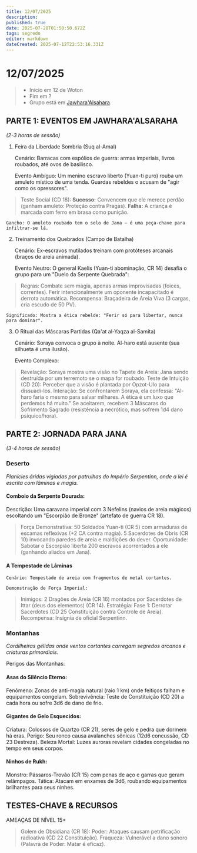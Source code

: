 ```yaml
---
title: 12/07/2025
description: 
published: true
date: 2025-07-28T01:50:50.672Z
tags: segredo
editor: markdown
dateCreated: 2025-07-12T22:53:16.331Z
---
```


# 12/07/2025

> - Início em 12 de Woton
> - Fim em ?
> - Grupo está em [Jawhara'Alsahara](/lugares/plano-material/drafeon/sudeste-de-drafeon/jawaharaalsahara).
<!-- {blockquote:.is-info} -->

## PARTE 1: EVENTOS EM JAWHARA'ALSARAHA

*(2-3 horas de sessão)*
1. Feira da Liberdade Sombria (Suq al-Amal)

    Cenário: Barracas com espólios de guerra: armas imperiais, livros roubados, até ovos de basilisco.

    Evento Ambíguo: Um menino escravo liberto (Yuan-ti puro) rouba um amuleto místico de uma tenda. Guardas rebeldes o acusam de "agir como os opressores".

>    Teste Social (CD 18):
            **Sucesso:** Convencem que ele merece perdão (ganham amuleto: Proteção contra Pragas).
            **Falha:** A criança é marcada com ferro em brasa como punição.

    Gancho: O amuleto roubado tem o selo de Jana – é uma peça-chave para infiltrar-se lá.

2. Treinamento dos Quebrados (Campo de Batalha)

    Cenário: Ex-escravos mutilados treinam com protóteses arcanais (braços de areia animada).

    Evento Neutro: O general Kaelis (Yuan-ti abominação, CR 14) desafia o grupo para um "Duelo da Serpente Quebrada":

> Regras:
            Combate sem magia, apenas armas improvisadas (foices, correntes).
            Ferir intencionalmente um oponente incapacitado é derrota automática.
        Recompensa: Braçadeira de Areia Viva (3 cargas, cria escudo de 50 PV).

    Significado: Mostra a ética rebelde: "Ferir só para libertar, nunca para dominar".

3. O Ritual das Máscaras Partidas (Qa'at al-Yaqza al-Samita)

    Cenário: Soraya convoca o grupo à noite. Al-haro está ausente (sua silhueta é uma ilusão).

    Evento Complexo:

> Revelação: Soraya mostra uma visão no Tapete de Areia: Jana sendo destruída por um terremoto se o mapa for roubado.
        Teste de Intuição (CD 20): Perceber que a visão é plantada por Opzot-Ulo para dissuadi-los.
        Interação:
            Se confrontarem Soraya, ela confessa: "Al-haro faria o mesmo para salvar milhares. A ética é um luxo que perdemos há muito."
            Se aceitarem, recebem 3 Máscaras do Sofrimento Sagrado (resistência a necrótico, mas sofrem 1d4 dano psíquico/hora).

## PARTE 2: JORNADA PARA JANA

*(3-4 horas de sessão)*

### Deserto

*Planícies áridas vigiadas por patrulhas do Império Serpentinn, onde a lei é escrita com lâminas e magia.*

#### Comboio da Serpente Dourada:
   Descrição: Uma caravana imperial com 3 Nefelins (navios de areia mágicos) escoltando um "Escorpião de Bronze" (artefato de guerra CR 18).
> Força Demonstrativa:
> 50 Soldados Yuan-ti (CR 5) com armaduras de escamas reflexivas (+2 CA contra magia).
> 5 Sacerdotes de Obris (CR 10) invocando paredes de areia e maldições do dever.
   Oportunidade: Sabotar o Escorpião liberta 200 escravos acorrentados a ele (ganhando aliados em Jana).

#### A Tempestade de Lâminas

    Cenário: Tempestade de areia com fragmentos de metal cortantes.

    Demonstração de Força Imperial:

> Inimigos:
            2 Dragões de Areia (CR 16) montados por Sacerdotes de Ittar (deus dos elementos) (CR 14).
    Estratégia:
        Fase 1: Derrotar Sacerdotes (CD 25 Constituição contra Controle de Areia).
        Recompensa: Insígnia de oficial Serpentinn.

### Montanhas

*Cordilheiras gélidas onde ventos cortantes carregam segredos arcanos e criaturas primordiais.*

Perigos das Montanhas:

#### Asas do Silêncio Eterno:

Fenômeno: Zonas de anti-magia natural (raio 1 km) onde feitiços falham e equipamentos congelam.
Sobrevivência: Teste de Constituição (CD 20) a cada hora ou sofre 3d6 de dano de frio.

#### Gigantes de Gelo Esquecidos:

Criatura: Colossos de Quartzo (CR 21), seres de gelo e pedra que dormem há eras.
Perigo: Seu ronco causa avalanches sônicas (12d6 concussão, CD 23 Destreza).
Beleza Mortal: Luzes auroras revelam cidades congeladas no tempo em seus corpos.

#### Ninhos de Rukh:

Monstro: Pássaros-Trovão (CR 15) com penas de aço e garras que geram relâmpagos.
Tática: Atacam em enxames de 3d6, roubando equipamentos brilhantes para seus ninhes.

## TESTES-CHAVE & RECURSOS
AMEAÇAS DE NÍVEL 15+

> Golem de Obsidiana (CR 18):
        Poder: Ataques causam petrificação radioativa (CD 22 Constituição).
        Fraqueza: Vulnerável a dano sonoro (Palavra de Poder: Matar é eficaz).